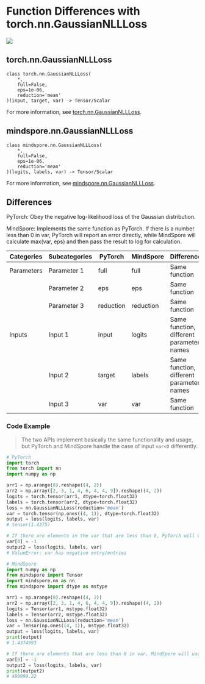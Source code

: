 # Function Differences with torch.nn.GaussianNLLLoss

<a href="https://gitee.com/mindspore/docs/blob/r2.0/docs/mindspore/source_en/note/api_mapping/pytorch_diff/GaussianNLLLoss.md" target="_blank"><img src="https://mindspore-website.obs.cn-north-4.myhuaweicloud.com/website-images/r2.0/resource/_static/logo_source_en.png"></a>

## torch.nn.GaussianNLLLoss

```text
class torch.nn.GaussianNLLLoss(
    *,
    full=False,
    eps=1e-06,
    reduction='mean'
)(input, target, var) -> Tensor/Scalar
```

For more information, see [torch.nn.GaussianNLLLoss](https://pytorch.org/docs/1.8.1/generated/torch.nn.GaussianNLLLoss.html).

## mindspore.nn.GaussianNLLLoss

```text
class mindspore.nn.GaussianNLLLoss(
    *,
    full=False,
    eps=1e-06,
    reduction='mean'
)(logits, labels, var) -> Tensor/Scalar
```

For more information, see [mindspore.nn.GaussianNLLLoss](https://www.mindspore.cn/docs/en/r2.0/api_python/nn/mindspore.nn.GaussianNLLLoss.html).

## Differences

PyTorch: Obey the negative log-likelihood loss of the Gaussian distribution.

MindSpore: Implements the same function as PyTorch. If there is a number less than 0 in var, PyTorch will report an error directly, while MindSpore will calculate max(var, eps) and then pass the result to log for calculation.

| Categories | Subcategories |PyTorch | MindSpore | Differences |
|-----|-----|-----------|-----------|------------|
| Parameters  | Parameter 1 | full      | full      | Same function       |
|     | Parameter 2 | eps       |eps         | Same function       |
|     | Parameter 3 | reduction | reduction   | Same function       |
| Inputs  | Input 1 | input     | logits    | Same function, different parameter names |
|     | Input 2 | target    | labels    | Same function, different parameter names |
|     | Input 3 | var       | var       | Same function       |

### Code Example

> The two APIs implement basically the same functionality and usage, but PyTorch and MindSpore handle the case of input `var<0` differently.

```python
# PyTorch
import torch
from torch import nn
import numpy as np

arr1 = np.arange(8).reshape((4, 2))
arr2 = np.array([2, 3, 1, 4, 6, 4, 4, 9]).reshape((4, 2))
logits = torch.tensor(arr1, dtype=torch.float32)
labels = torch.tensor(arr2, dtype=torch.float32)
loss = nn.GaussianNLLLoss(reduction='mean')
var = torch.tensor(np.ones((4, 1)), dtype=torch.float32)
output = loss(logits, labels, var)
# tensor(1.4375)

# If there are elements in the var that are less than 0, PyTorch will directly report an error
var[0] = -1
output2 = loss(logits, labels, var)
# ValueError: var has negative entry/entries

# MindSpore
import numpy as np
from mindspore import Tensor
import mindspore.nn as nn
from mindspore import dtype as mstype

arr1 = np.arange(8).reshape((4, 2))
arr2 = np.array([2, 3, 1, 4, 6, 4, 4, 9]).reshape((4, 2))
logits = Tensor(arr1, mstype.float32)
labels = Tensor(arr2, mstype.float32)
loss = nn.GaussianNLLLoss(reduction='mean')
var = Tensor(np.ones((4, 1)), mstype.float32)
output = loss(logits, labels, var)
print(output)
# 1.4374993

# If there are elements that are less than 0 in var, MindSpore will use the result of max(var, eps)
var[0] = -1
output2 = loss(logits, labels, var)
print(output2)
# 499999.22
```
